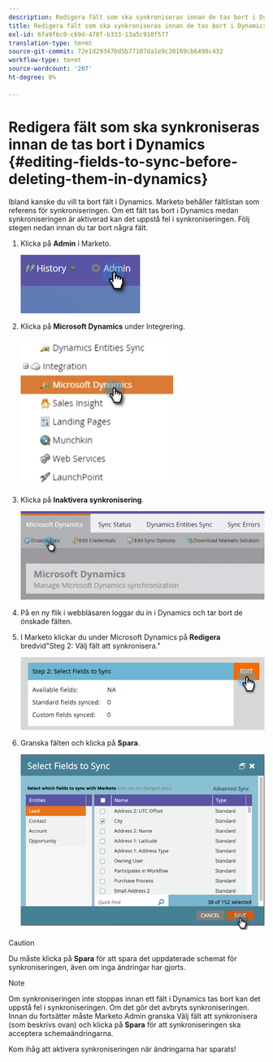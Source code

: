 ```yaml
---
description: Redigera fält som ska synkroniseras innan de tas bort i Dynamics - Marketo Docs - produktdokumentation
title: Redigera fält som ska synkroniseras innan de tas bort i Dynamics
exl-id: 6fa9f6c0-c69d-478f-b333-13a5c910f577
translation-type: tm+mt
source-git-commit: 72e1d29347bd5b77107da1e9c30169cb6490c432
workflow-type: tm+mt
source-wordcount: '207'
ht-degree: 0%

---
```


# Redigera fält som ska synkroniseras innan de tas bort i Dynamics {#editing-fields-to-sync-before-deleting-them-in-dynamics}

Ibland kanske du vill ta bort fält i Dynamics. Marketo behåller fältlistan som referens för synkroniseringen. Om ett fält tas bort i Dynamics medan synkroniseringen är aktiverad kan det uppstå fel i synkroniseringen. Följ stegen nedan innan du tar bort några fält.

1. Klicka på **Admin** i Marketo.

   ![](assets/sync-before-deleting-them-in-dynamics-1.png)

1. Klicka på **Microsoft Dynamics** under Integrering.

   ![](assets/sync-before-deleting-them-in-dynamics-2.png)

1. Klicka på **Inaktivera synkronisering**.

   ![](assets/sync-before-deleting-them-in-dynamics-3.png)

1. På en ny flik i webbläsaren loggar du in i Dynamics och tar bort de önskade fälten.

1. I Marketo klickar du under Microsoft Dynamics på **Redigera** bredvid&quot;Steg 2: Välj fält att synkronisera.&quot;

   ![](assets/sync-before-deleting-them-in-dynamics-4.png)

1. Granska fälten och klicka på **Spara**.

   ![](assets/sync-before-deleting-them-in-dynamics-5.png)

>[!CAUTION]
>
>Du måste klicka på **Spara** för att spara det uppdaterade schemat för synkroniseringen, även om inga ändringar har gjorts.

>[!NOTE]
>
>Om synkroniseringen inte stoppas innan ett fält i Dynamics tas bort kan det uppstå fel i synkroniseringen. Om det gör det avbryts synkroniseringen. Innan du fortsätter måste Marketo Admin granska Välj fält att synkronisera (som beskrivs ovan) och klicka på **Spara** för att synkroniseringen ska acceptera schemaändringarna.

Kom ihåg att aktivera synkroniseringen när ändringarna har sparats!
